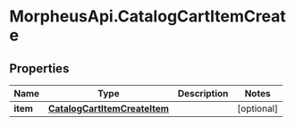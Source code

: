 # MorpheusApi.CatalogCartItemCreate

## Properties

Name | Type | Description | Notes
------------ | ------------- | ------------- | -------------
**item** | [**CatalogCartItemCreateItem**](CatalogCartItemCreateItem.md) |  | [optional] 


